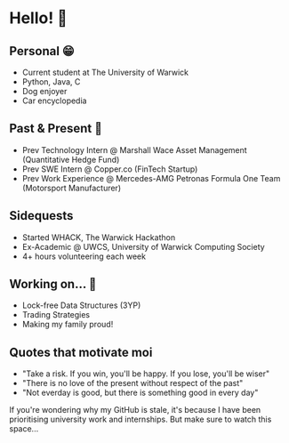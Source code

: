 # Hello! 👋

## Personal 😁
* Current student at The University of Warwick
* Python, Java, C
* Dog enjoyer
* Car encyclopedia
## Past & Present 💼
* Prev Technology Intern @ Marshall Wace Asset Management (Quantitative Hedge Fund)
* Prev SWE Intern @ Copper.co (FinTech Startup)
* Prev Work Experience @ Mercedes-AMG Petronas Formula One Team (Motorsport Manufacturer)
## Sidequests
* Started WHACK, The Warwick Hackathon
* Ex-Academic @ UWCS, University of Warwick Computing Society
* 4+ hours volunteering each week
## Working on... 👀
* Lock-free Data Structures (3YP)
* Trading Strategies
* Making my family proud!
## Quotes that motivate moi
* "Take a risk. If you win, you'll be happy. If you lose, you'll be wiser"
* "There is no love of the present without respect of the past"
* "Not everday is good, but there is something good in every day"

If you're wondering why my GitHub is stale, it's because I have been prioritising university work and internships. But make sure to watch this space...
<!--
**ltanak/ltanak** is a ✨ _special_ ✨ repository because its `README.md` (this file) appears on your GitHub profile.
Here are some ideas to get you started:

- 🔭 I’m currently working on ...
- 🌱 I’m currently learning ...
- 👯 I’m looking to collaborate on ...
- 🤔 I’m looking for help with ...
- 💬 Ask me about ...
- 📫 How to reach me: ...
- 😄 Pronouns: ...
- ⚡ Fun fact: ...
-->
